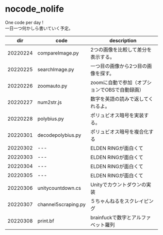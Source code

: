 # nocode_nolife
One code per day !  
一日一つ何かしら書いていく予定。  

|dir|code|description|
|---|----|-----------|
|20220224|compareImage.py|2つの画像を比較して差分を表示する。|
|20220225|searchImage.py|一つ目の画像から2つ目の画像を探す。|
|20220226|zoomauto.py|zoomに自動で参加（オプションでOBSで自動録画）|
|20220227|num2str.js|数字を英語の読みで返してくれるよ。|
|20220228|polybius.py|ポリュビオス暗号を実装する。|
|20220301|decodepolybius.py|ポリュビオス暗号を複合化する|
|20220302|---|ELDEN RINGが面白くて|
|20220303|---|ELDEN RINGが面白くて|
|20220304|---|ELDEN RINGが面白くて|
|20220305|---|ELDEN RINGが面白くて|
|20220306|unitycountdown.cs|Unityでカウントダウンの実装|
|20220307|channel5scraping.py|５ちゃんねるをスクレイピング|
|20220308|print.bf|brainfuckで数字とアルファベット羅列|